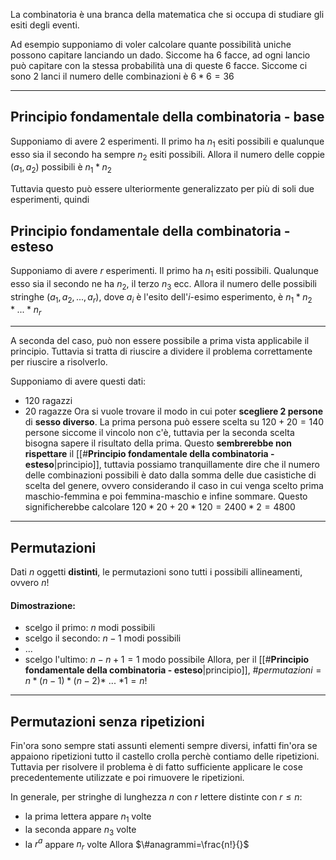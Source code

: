 La combinatoria è una branca della matematica che si occupa di studiare gli esiti degli eventi. 

Ad esempio supponiamo di voler calcolare quante possibilità uniche possono capitare lanciando un dado. Siccome ha 6 facce, ad ogni lancio può capitare con la stessa probabilità una di queste 6 facce. Siccome ci sono 2 lanci il numero delle combinazioni è $6*6=36$

---
## **Principio fondamentale della combinatoria - base**
Supponiamo di avere 2 esperimenti. Il primo ha $n_1$ esiti possibili e qualunque esso sia il secondo ha sempre $n_2$ esiti possibili.
Allora il numero delle coppie $(a_1,a_2)$ possibili è $n_1*n_2$ 

Tuttavia questo può essere ulteriormente generalizzato per più di soli due esperimenti, quindi
## **Principio fondamentale della combinatoria - esteso**
Supponiamo di avere $r$ esperimenti. Il primo ha $n_1$ esiti possibili. Qualunque esso sia il secondo ne ha $n_2$, il terzo $n_3$ ecc.
Allora il numero delle possibili stringhe $(a_1, a_2, ... , a_r)$, dove $a_i$ è l'esito dell'$i$-esimo esperimento, è $n_1*n_2*...*n_r$ 

---

A seconda del caso, può non essere possibile a prima vista applicabile il principio. Tuttavia si tratta di riuscire a dividere il problema correttamente per riuscire a risolverlo.

Supponiamo di avere questi dati:
- $120$ ragazzi
- $20$ ragazze
Ora si vuole trovare il modo in cui poter **scegliere 2 persone** di **sesso diverso**.
La prima persona può essere scelta su $120+20=140$ persone siccome il vincolo non c'è, tuttavia per la seconda scelta bisogna sapere il risultato della prima. Questo **sembrerebbe non rispettare** il [[#**Principio fondamentale della combinatoria - esteso**|principio]], tuttavia possiamo tranquillamente dire che il numero delle combinazioni possibili è dato dalla somma delle due casistiche di scelta del genere, ovvero considerando il caso in cui venga scelto prima maschio-femmina e poi femmina-maschio e infine sommare. Questo significherebbe calcolare $120*20 + 20*120 = 2400 * 2 = 4800$

---

## **Permutazioni**
Dati $n$ oggetti **distinti**, le permutazioni sono tutti i possibili allineamenti, ovvero $n!$

#### **Dimostrazione**: 
- scelgo il primo: $n$ modi possibili
- scelgo il secondo: $n-1$ modi possibili
- ...
- scelgo l'ultimo: $n-n+1 = 1$ modo possibile
Allora, per il [[#**Principio fondamentale della combinatoria - esteso**|principio]], $\#permutazioni=n*(n-1)*(n-2)*$ ... $*1 = n!$

---
## **Permutazioni senza ripetizioni**
Fin'ora sono sempre stati assunti elementi sempre diversi, infatti fin'ora se appaiono ripetizioni tutto il castello crolla perchè contiamo delle ripetizioni. Tuttavia per risolvere il problema è di fatto sufficiente applicare le cose precedentemente utilizzate e poi rimuovere le ripetizioni. 

In generale, per stringhe di lunghezza $n$ con $r$ lettere distinte con $r \leq n$:
- la prima lettera appare $n_1$ volte
- la seconda appare $n_3$ volte
- la $r^a$ appare $n_r$ volte
Allora $\#anagrammi=\frac{n!}{}$